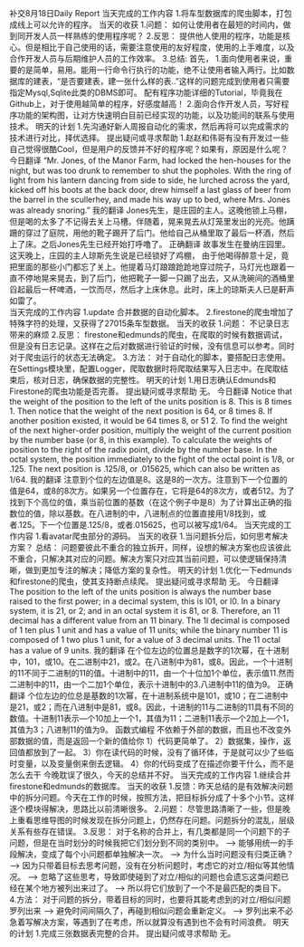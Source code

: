 补交8月18日Daily Report
当天完成的工作内容
1.将车型数据库的爬虫脚本，打包成线上可以允许的程序。
当天的收获
1.问题： 如何让使用者在最短的时间内，做到同开发人员一样熟练的使用程序呢？
2.反思： 提供他人使用的程序，功能是核心。但是相比于自己使用的话，需要注意使用的友好程度，使用的上手难度，以及合作开发人员与后期维护人员的工作效率。
3.总结:
首先，
1.面向使用者来说，重要的是简单，易用。能用一行命令行执行的功能，绝不让使用者输入两行。比如数据库的建表，“是否要建表，建一张什么样的表..”这样的问题完成到使用者只需要指定Mysql,Sqlite此类的DBMS即可。 配有程序功能详细的Tutorial，毕竟我在Github上，对于使用越简单的程序，好感度越高！
2.面向合作开发人员，写好程序功能的架构图，让对方快速明白目前已经实现的功能，以及功能间的联系与使用技术。 
明天的计划
1.先沟通好新人周报自动化的需求，然后再将可以完成需求的技术进行对比，择优选择。
提出疑问或寻求帮助
1.赵赵和伟哥有没有开发过一些自己觉得很酷Cool，但是用户的反馈并不好的程序呢？如果有，原因是什么呢？
今日翻译
“Mr. Jones, of the Manor Farm, had locked the hen-houses for the night, but was too drunk to remember to shut the popholes. With the ring of light from his lantern dancing from side to side, he lurched across the yard, kicked off his boots at the back door, drew himself a last glass of beer from the barrel in the scullerhey, and made his way up to bed, where Mrs. Jones was already snoring.”
我的翻译
Jones先生，是庄园的主人。这晚他锁上马棚，但是喝的太多了不记得去关上马槽。伴随着，晃来晃去从灯笼里发出的光亮。他蹒跚的穿过了庭院，用他的靴子踢开了后门。他给自己从桶里取了最后一杯酒，然后上了床。之后Jones先生已经开始打呼噜了。
正确翻译
故事发生在曼纳庄园里。这天晚上，庄园的主人琼斯先生说是已经锁好了鸡棚， 由于他喝得醉意十足，竟把里面的那些小门都忘了关上。他提着马灯踉踉跄跄地穿过院子，马灯光也跟着一直不停地晃来晃去，到了后门，他把靴子一脚一只踢了出去，又从洗碗间的酒桶里舀起最后一杯啤酒，一饮而尽，然后才上床休息。此时，床上的琼斯夫人已是鼾声如雷了。   
当天完成的工作内容
1.update 合并数据的自动化脚本。
2.firestone的爬虫增加了特殊字符的处理，又获得了27015条车型数据。
当天的收获
1.问题： 不记录日志带来的麻烦
2.反思： firestone和edmunds的爬虫，在爬取的时候有数据调试，但是没有日志记录。这样在之后对数据进行验证的时候，没有信息可以参考。同时对于爬虫运行的状态无法确定。
3.方法： 对于自动化的脚本，要搭配日志使用。 在Settings模块里，配置Logger，爬取数据时将爬取结果写入日志中。在爬取结束后，核对日志，确保数据的完整性。
明天的计划
1.用日志确认Edmunds和Firestone的爬虫功能是否完善。
提出疑问或寻求帮助
无。
今日翻译
Notice that the weight of the position to the left of the units position is 8. This is 8 times 1. Then notice that the weight of the next position is 64, or 8 times 8. If another position existed, it would be 64 times 8, or 51 2. To find the weight of the next higher-order position, multiply the weight of the current position by the number base (or 8, in this example). To calculate the weights of position to the right of the radix point, divide by the number base. In the octal system, the position immediately to the fight of the octal point is 1/8, or .125. The next position is .125/8, or .015625, which can also be written as 1/64.
我的翻译
注意到个位的左边值是8。这是8的一次方。注意到下一个位置的值是64，或8的8次方。如果另一个位置存在，它将是64的8次方，或者512。为了找到下个高位的值，乘当前位置的基数（在这个例子中是8）为了计算出正确的指数位的值，除以基数。在八进制的中，八进制点的位置直接用1/8找到，或者.125。下一个位置是.125/8，或者.015625，也可以被写成1/64。
当天完成的工作内容
1.看avatar爬虫部分的源码。
当天的收获
1.当问题拆分后，如何思考解决方案？
总结： 问题要彼此不重合的独立拆开，同样，设想的解决方案也应该彼此不重合，只解决其对应的问题。解决方案只对应其当前问题，可以使逻辑保持清晰，做到更加专注的解决；降低方案的复杂性。
明天的计划
1.优化一下edmunds和firestone的爬虫，使其支持断点续爬。
提出疑问或寻求帮助
无。
今日翻译
The position to the left of the units position is always the number base raised to the first power; in a decimal system, this is l01, or l0. In a binary system, it is 21, or 2; and in an octal system it is 81, or 8. Therefore, an 11 decimal has a different value from an 11 binary. The 1l decimal is composed of 1 ten plus 1 unit and has a value of 11 units; while the binary number 11 is composed of 1 two plus 1 unit, for a value of 3 decimal units. The 11 octal has a value of 9 units.
我的翻译
在个位左边的位置总是数字的1次幂，在十进制中，101，或10。在二进制中21，或2。在八进制中为81，或8。因此，一个十进制的11不同于二进制的11的值。十进制中的11，由一个十位加1个单位，表示值11.然而二进制中的11，由一个二加1个单位，表示十进制中的3.八进制中11的值为9。
正确翻译
个位左边的位总是基数的1次幂，在十进制系统中是101，或10；在二进制中是21，或2；而在八进制中是81，或8。因此，十进制的11与二进制的11具有不同的数值。十进制11表示—个10加上一个1，其值为11；二进制11表示—个2加上—个1，其值为3；八进制11的值为9。
函数式编程
不依赖于外部的数据，而且也不改变外部数据的值，而是返回一个新的值给你
1）代码更简单了。
2）数据集，操作，返回值都放到了一起。
3）你在读代码的时候，没有了循环体，于是就可以少了些临时变量，以及变量倒来倒去逻辑。
4）你的代码变成了在描述你要干什么，而不是怎么去干
今晚耽误了很久，今天的总结并不好。
当天完成的工作内容
1.继续合并firestone和edmunds的数据库。
当天的收获
1.反馈：昨天总结的是有效解决问题中的拆分问题。今天在工作的时候，按照方法，把目标拆分成了十多个小节。这样逐个模块得解决，思路比以前清晰很多。
2.问题： 尽管思路清晰了一些，但是晚上重看思维导图的时候发现在拆分问题上，仍然存在问题。问题拆分的混乱，层级关系有些存在错误。
3.反思： 对于名称的合并上，有几类都是同一个问题下的子问题，但是在当时划分的时候我把它们划分到不同的类别中。 –>  能够用统一的手段解决，变成了每个小问题都单独解决一次。 –> 为什么当时问题没有归类正确？ ——> 因为只带着目标去思考问题，没有在分析问题时，考虑它的对立/相似等其他情况。 –> 忽略了这些思考，导致即使碰到了对立/相似的问题也会遗忘这类问题已经在某个地方被列出来过了。 ——> 所以将它们放到了一个不是最匹配的类目下。
4.方法： 对于问题的拆分，带着目标的同时，也要将其能考虑到的对立/相似问题罗列出来 –> 避免时间间隔久了，再碰到相似问题会重新定义。 –> 罗列出来不必急着写解决方案，等遇到了在考虑，所以就算没有遇到也不会有时间浪费。 
明天的计划
1.完成三张数据表完整的合并。
提出疑问或寻求帮助
无。